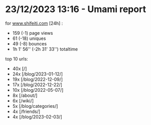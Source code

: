 # 23/12/2023 13:16 - Umami report
for www.shifeiti.com [24h] :

 - 159 (-1) page views
 - 61 (-18) uniques
 - 49 (-8) bounces
 - 1h 1' 56'' (-2h 31' 33'') totaltime


top 10 urls:
 - 40x [/]
 - 24x [/blog/2023-01-12/]
 - 19x [/blog/2022-12-09/]
 - 17x [/blog/2022-12-22/]
 - 10x [/blog/2022-05-07/]
 - 8x [/about/]
 - 6x [/wiki/]
 - 5x [/blog/categories/]
 - 4x [/friends/]
 - 4x [/blog/2023-02-03/]


